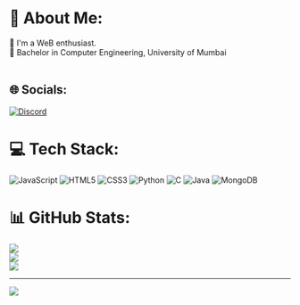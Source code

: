 # 💫 About Me:
🧠 I'm a WeB enthusiast.<br>🏫 Bachelor in Computer Engineering, University of Mumbai<br><br> 


## 🌐 Socials:
[![Discord](https://img.shields.io/badge/Discord-%237289DA.svg?logo=discord&logoColor=white)](https://discord.gg/AtharTheGamer) 

# 💻 Tech Stack:
![JavaScript](https://img.shields.io/badge/javascript-%23323330.svg?style=for-the-badge&logo=javascript&logoColor=%23F7DF1E) ![HTML5](https://img.shields.io/badge/html5-%23E34F26.svg?style=for-the-badge&logo=html5&logoColor=white) ![CSS3](https://img.shields.io/badge/css3-%231572B6.svg?style=for-the-badge&logo=css3&logoColor=white) ![Python](https://img.shields.io/badge/python-3670A0?style=for-the-badge&logo=python&logoColor=ffdd54) ![C](https://img.shields.io/badge/c-%2300599C.svg?style=for-the-badge&logo=c&logoColor=white) ![Java](https://img.shields.io/badge/java-%23ED8B00.svg?style=for-the-badge&logo=java&logoColor=white) ![MongoDB](https://img.shields.io/badge/MongoDB-%234ea94b.svg?style=for-the-badge&logo=mongodb&logoColor=white)
# 📊 GitHub Stats:
![](https://github-readme-stats.vercel.app/api?username=AtharvaSatam&theme=radical&hide_border=false&include_all_commits=true&count_private=true)<br/>
![](https://github-readme-streak-stats.herokuapp.com/?user=AtharvaSatam&theme=radical&hide_border=false)<br/>
![](https://github-readme-stats.vercel.app/api/top-langs/?username=AtharvaSatam&theme=radical&hide_border=false&include_all_commits=true&count_private=true&layout=compact)

---
[![](https://visitcount.itsvg.in/api?id=AtharvaSatam&icon=0&color=0)](https://visitcount.itsvg.in)

<!-- Proudly created with GPRM ( https://gprm.itsvg.in ) -->
